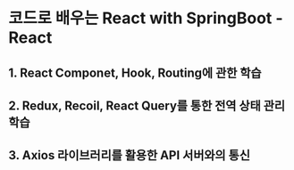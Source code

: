 # 코드로 배우는 React with SpringBoot - React

<h2>1. React Componet, Hook, Routing에 관한 학습</h2>
<h2>2. Redux, Recoil, React Query를 통한 전역 상태 관리 학습</h2>
<h2>3. Axios 라이브러리를 활용한 API 서버와의 통신</h2>
